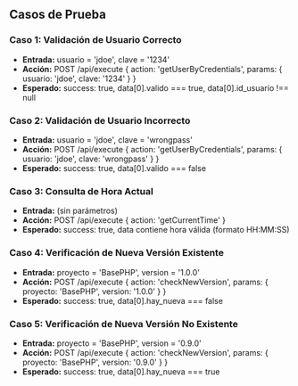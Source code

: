 ## Casos de Prueba

### Caso 1: Validación de Usuario Correcto
- **Entrada:** usuario = 'jdoe', clave = '1234'
- **Acción:** POST /api/execute { action: 'getUserByCredentials', params: { usuario: 'jdoe', clave: '1234' } }
- **Esperado:** success: true, data[0].valido === true, data[0].id_usuario !== null

### Caso 2: Validación de Usuario Incorrecto
- **Entrada:** usuario = 'jdoe', clave = 'wrongpass'
- **Acción:** POST /api/execute { action: 'getUserByCredentials', params: { usuario: 'jdoe', clave: 'wrongpass' } }
- **Esperado:** success: true, data[0].valido === false

### Caso 3: Consulta de Hora Actual
- **Entrada:** (sin parámetros)
- **Acción:** POST /api/execute { action: 'getCurrentTime' }
- **Esperado:** success: true, data contiene hora válida (formato HH:MM:SS)

### Caso 4: Verificación de Nueva Versión Existente
- **Entrada:** proyecto = 'BasePHP', version = '1.0.0'
- **Acción:** POST /api/execute { action: 'checkNewVersion', params: { proyecto: 'BasePHP', version: '1.0.0' } }
- **Esperado:** success: true, data[0].hay_nueva === false

### Caso 5: Verificación de Nueva Versión No Existente
- **Entrada:** proyecto = 'BasePHP', version = '0.9.0'
- **Acción:** POST /api/execute { action: 'checkNewVersion', params: { proyecto: 'BasePHP', version: '0.9.0' } }
- **Esperado:** success: true, data[0].hay_nueva === true
